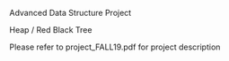 Advanced Data Structure Project

Heap / Red Black Tree 

Please refer to project_FALL19.pdf for project description
